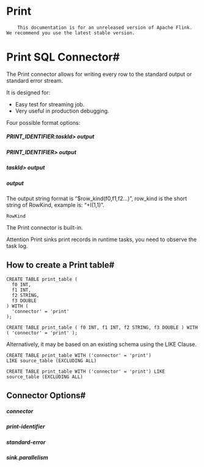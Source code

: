 # Print


> 
        This documentation is for an unreleased version of Apache Flink. We recommend you use the latest stable version.
    


# Print SQL Connector#


The Print connector allows for writing every row to the standard output or standard error stream.


It is designed for:

* Easy test for streaming job.
* Very useful in production debugging.

Four possible format options:


##### PRINT_IDENTIFIER:taskId> output


##### PRINT_IDENTIFIER> output


##### taskId> output


##### output


The output string format is “$row_kind(f0,f1,f2…)”, row_kind is the short string of RowKind, example is: “+I(1,1)”.

`RowKind`

The Print connector is built-in.


Attention Print sinks print records in runtime tasks, you need to observe the task log.


## How to create a Print table#


```
CREATE TABLE print_table (
  f0 INT,
  f1 INT,
  f2 STRING,
  f3 DOUBLE
) WITH (
  'connector' = 'print'
);

```

`CREATE TABLE print_table (
  f0 INT,
  f1 INT,
  f2 STRING,
  f3 DOUBLE
) WITH (
  'connector' = 'print'
);
`

Alternatively, it may be based on  an existing schema using the LIKE Clause.


```
CREATE TABLE print_table WITH ('connector' = 'print')
LIKE source_table (EXCLUDING ALL)

```

`CREATE TABLE print_table WITH ('connector' = 'print')
LIKE source_table (EXCLUDING ALL)
`

## Connector Options#


##### connector


##### print-identifier


##### standard-error


##### sink.parallelism
